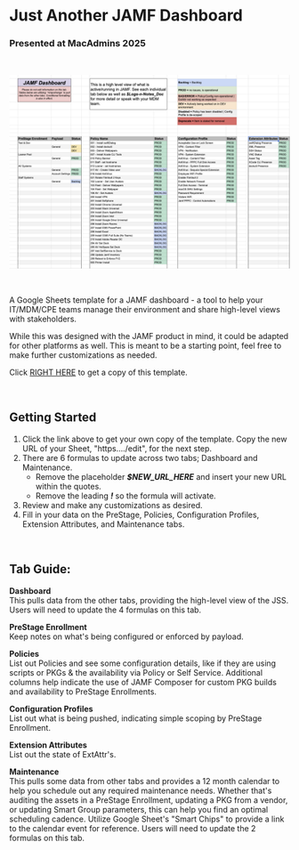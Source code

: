 # Just Another JAMF Dashboard
### Presented at MacAdmins 2025

<br>

![Screenshot of the Dashboard.](/images/dashboard-screenshot.png)

<br>

A Google Sheets template for a JAMF dashboard - a tool to help your IT/MDM/CPE teams manage their environment and share high-level views with stakeholders.

While this was designed with the JAMF product in mind, it could be adapted for other platforms as well. This is meant to be a starting point, feel free to make further customizations as needed.

Click [RIGHT HERE](https://docs.google.com/spreadsheets/d/1CpdAGVssBiA5Ef8Y49X9duA_e1Tlcjp7S0KEKbdiNcA/template/preview) to get a copy of this template.

<br>

## Getting Started

1. Click the link above to get your own copy of the template. Copy the new URL of your Sheet, "https..../edit", for the next step.
2. There are 6 formulas to update across two tabs; Dashboard and Maintenance.
    - Remove the placeholder *__$NEW_URL_HERE__* and insert your new URL within the quotes.
    - Remove the leading *__!__* so the formula will activate.
3. Review and make any customizations as desired. 
4. Fill in your data on the PreStage, Policies, Configuration Profiles, Extension Attributes, and Maintenance tabs. 

<br>

## Tab Guide:
**Dashboard** <br> This pulls data from the other tabs, providing the high-level view of the JSS. Users will need to update the 4 formulas on this tab. 

**PreStage Enrollment** <br> Keep notes on what's being configured or enforced by payload.

**Policies** <br> List out Policies and see some configuration details, like if they are using scripts or PKGs & the availability via Policy or Self Service. Additional columns help indicate the use of JAMF Composer for custom PKG builds and availability to PreStage Enrollments.

**Configuration Profiles** <br> List out what is being pushed, indicating simple scoping by PreStage Enrollment. 

**Extension Attributes** <br> List out the state of ExtAttr's.

**Maintenance** <br> This pulls some data from other tabs and provides a 12 month calendar to help you schedule out any required maintenance needs. Whether that's auditing the assets in a PreStage Enrollment, updating a PKG from a vendor, or updating Smart Group parameters, this can help you find an optimal scheduling cadence. Utilize Google Sheet's "Smart Chips" to provide a link to the calendar event for reference. Users will need to update the 2 formulas on this tab.

<br>
